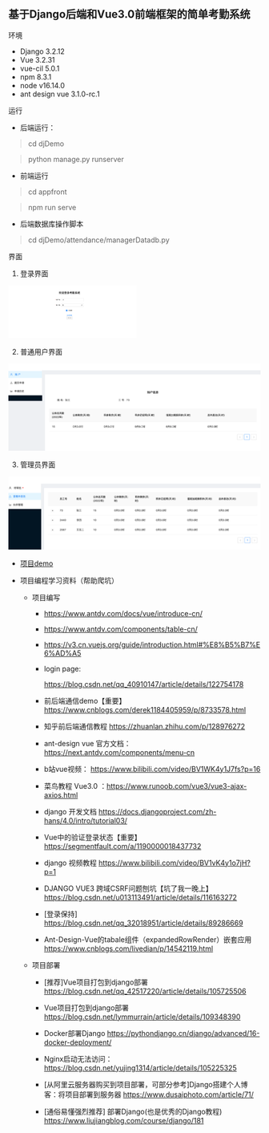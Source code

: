 ## 基于Django后端和Vue3.0前端框架的简单考勤系统

环境

+ Django 3.2.12
+ Vue 3.2.31
+ vue-cil 5.0.1
+ npm 8.3.1
+ node v16.14.0
+ ant design vue 3.1.0-rc.1 





运行

+  后端运行：

 > cd djDemo

 > python manage.py runserver

+ 前端运行

 > cd appfront

 > npm run serve 

+ 后端数据库操作脚本

> cd djDemo/attendance/managerDatadb.py


界面

  

 1. 登录界面

<img src="https://raw.githubusercontent.com/Skylyong/i/main/20220318203925.png" alt="image-20220318203925559" style="zoom:25%;" />

 2. 普通用户界面

   <img src="https://raw.githubusercontent.com/Skylyong/i/main/20220319052435.png" alt="image-20220319052435590" style="zoom:50%;" />

 3. 管理员界面

   <img src="https://raw.githubusercontent.com/Skylyong/i/main/20220319052527.png" alt="image-20220319052527149" style="zoom:50%;" />

+ [项目demo](http://47.103.127.226)
+ 项目编程学习资料（帮助爬坑）
  
	+ 项目编写
	
		+ https://www.antdv.com/docs/vue/introduce-cn/
	
		+ https://www.antdv.com/components/table-cn/
	
		+ https://v3.cn.vuejs.org/guide/introduction.html#%E8%B5%B7%E6%AD%A5
		
		+ login page:
	
			https://blog.csdn.net/qq_40910147/article/details/122754178
		
		+ 前后端通信demo【重要】
		  https://www.cnblogs.com/derek1184405959/p/8733578.html
		  
		+ 知乎前后端通信教程
		https://zhuanlan.zhihu.com/p/128976272
	
		+ ant-design vue 官方文档：https://next.antdv.com/components/menu-cn
	
		+ b站vue视频： https://www.bilibili.com/video/BV1WK4y1J7fs?p=16
	
		+ 菜鸟教程 Vue3.0 ：https://www.runoob.com/vue3/vue3-ajax-axios.html
	
		+ django 开发文档
		https://docs.djangoproject.com/zh-hans/4.0/intro/tutorial03/
	
		+ Vue中的验证登录状态【重要】
		https://segmentfault.com/a/1190000018437732
	
		+ django 视频教程
		https://www.bilibili.com/video/BV1vK4y1o7jH?p=1
	
		+ DJANGO VUE3 跨域CSRF问题刨坑【坑了我一晚上】
		https://blog.csdn.net/u013113491/article/details/116163272
		+ [登录保持]
		https://blog.csdn.net/qq_32018951/article/details/89286669
	
		+ Ant-Design-Vue的tabale组件（expandedRowRender）嵌套应用 https://www.cnblogs.com/livedian/p/14542119.html
	
	+ 项目部署
	   + [推荐]Vue项目打包到django部署 https://blog.csdn.net/qq_42517220/article/details/105725506
       + Vue项目打包到django部署 https://blog.csdn.net/lymmurrain/article/details/109348390
	   
	   + Docker部署Django https://pythondjango.cn/django/advanced/16-docker-deployment/
		
	   + Nginx启动无法访问： https://blog.csdn.net/yujing1314/article/details/105225325
	   
       + [从阿里云服务器购买到项目部署，可部分参考]Django搭建个人博客：将项目部署到服务器 https://www.dusaiphoto.com/article/71/
	   
       + [通俗易懂强烈推荐] 部署Django(也是优秀的Django教程) https://www.liujiangblog.com/course/django/181